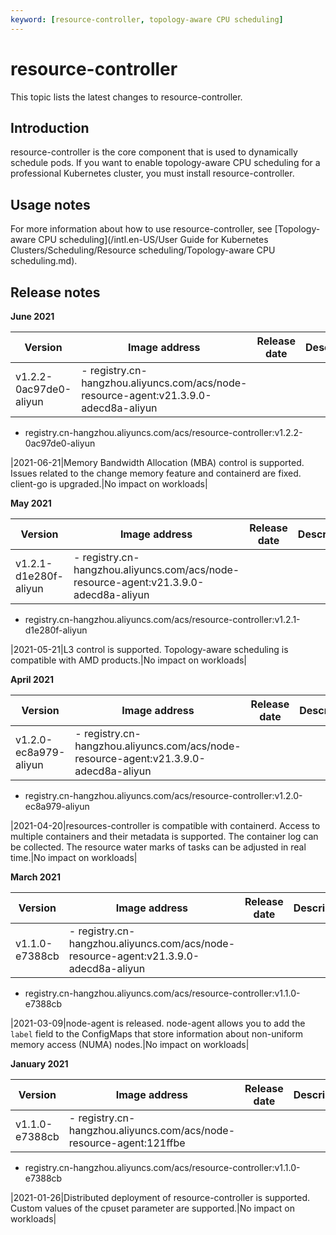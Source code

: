 ```yaml
---
keyword: [resource-controller, topology-aware CPU scheduling]
---
```


# resource-controller

This topic lists the latest changes to resource-controller.

## Introduction

resource-controller is the core component that is used to dynamically schedule pods. If you want to enable topology-aware CPU scheduling for a professional Kubernetes cluster, you must install resource-controller.

## Usage notes

For more information about how to use resource-controller, see [Topology-aware CPU scheduling](/intl.en-US/User Guide for Kubernetes Clusters/Scheduling/Resource scheduling/Topology-aware CPU scheduling.md).

## Release notes

**June 2021**

|Version|Image address|Release date|Description|Impact|
|-------|-------------|------------|-----------|------|
|v1.2.2-0ac97de0-aliyun|-   registry.cn-hangzhou.aliyuncs.com/acs/node-resource-agent:v21.3.9.0-adecd8a-aliyun
-   registry.cn-hangzhou.aliyuncs.com/acs/resource-controller:v1.2.2-0ac97de0-aliyun

|2021-06-21|Memory Bandwidth Allocation \(MBA\) control is supported. Issues related to the change memory feature and containerd are fixed. client-go is upgraded.|No impact on workloads|

**May 2021**

|Version|Image address|Release date|Description|Impact|
|-------|-------------|------------|-----------|------|
|v1.2.1-d1e280f-aliyun|-   registry.cn-hangzhou.aliyuncs.com/acs/node-resource-agent:v21.3.9.0-adecd8a-aliyun
-   registry.cn-hangzhou.aliyuncs.com/acs/resource-controller:v1.2.1-d1e280f-aliyun

|2021-05-21|L3 control is supported. Topology-aware scheduling is compatible with AMD products.|No impact on workloads|

**April 2021**

|Version|Image address|Release date|Description|Impact|
|-------|-------------|------------|-----------|------|
|v1.2.0-ec8a979-aliyun|-   registry.cn-hangzhou.aliyuncs.com/acs/node-resource-agent:v21.3.9.0-adecd8a-aliyun
-   registry.cn-hangzhou.aliyuncs.com/acs/resource-controller:v1.2.0-ec8a979-aliyun

|2021-04-20|resources-controller is compatible with containerd. Access to multiple containers and their metadata is supported. The container log can be collected. The resource water marks of tasks can be adjusted in real time.|No impact on workloads|

**March 2021**

|Version|Image address|Release date|Description|Impact|
|-------|-------------|------------|-----------|------|
|v1.1.0-e7388cb|-   registry.cn-hangzhou.aliyuncs.com/acs/node-resource-agent:v21.3.9.0-adecd8a-aliyun
-   registry.cn-hangzhou.aliyuncs.com/acs/resource-controller:v1.1.0-e7388cb

|2021-03-09|node-agent is released. node-agent allows you to add the `label` field to the ConfigMaps that store information about non-uniform memory access \(NUMA\) nodes.|No impact on workloads|

**January 2021**

|Version|Image address|Release date|Description|Impact|
|-------|-------------|------------|-----------|------|
|v1.1.0-e7388cb|-   registry.cn-hangzhou.aliyuncs.com/acs/node-resource-agent:121ffbe
-   registry.cn-hangzhou.aliyuncs.com/acs/resource-controller:v1.1.0-e7388cb

|2021-01-26|Distributed deployment of resource-controller is supported. Custom values of the cpuset parameter are supported.|No impact on workloads|

